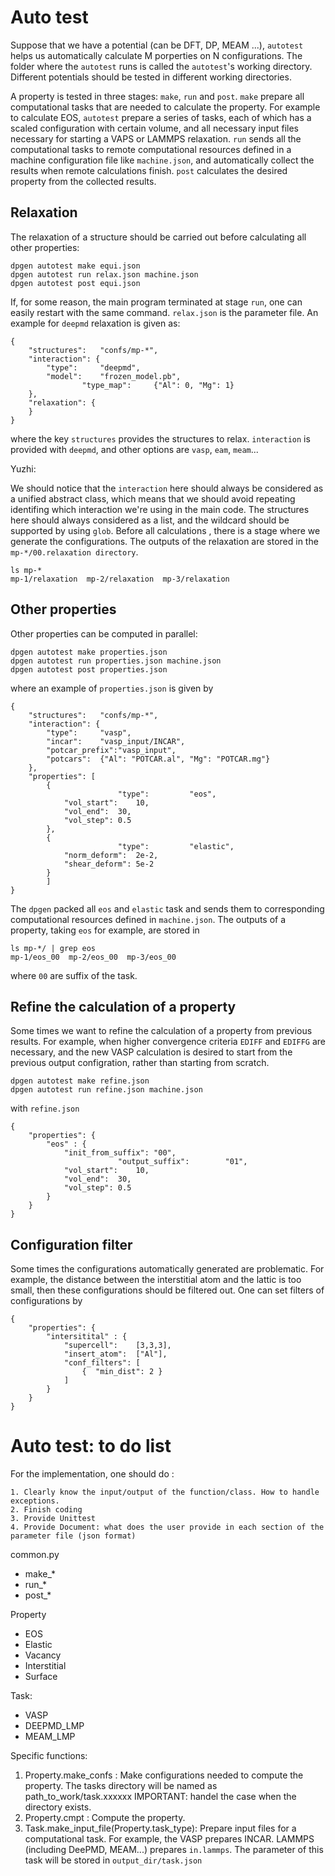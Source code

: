 # Auto test
Suppose that we have a potential (can be DFT, DP, MEAM ...), `autotest` helps us automatically calculate M porperties on N configurations. The folder where the `autotest` runs is called the `autotest`'s working directory. Different potentials should be tested in different working directories.

A property is tested in three stages: `make`, `run` and `post`. `make` prepare all computational tasks that are needed to calculate the property. For example to calculate EOS, `autotest` prepare a series of tasks, each of which has a scaled configuration with certain volume, and all necessary input files necessary for starting a VAPS or LAMMPS relaxation. `run` sends all the computational tasks to remote computational resources defined in a machine configuration file like `machine.json`, and automatically collect the results when remote calculations finish. `post` calculates the desired property from the collected results.

## Relaxation
The relaxation of a structure should be carried out before calculating all other properties:

```
dpgen autotest make equi.json 
dpgen autotest run relax.json machine.json
dpgen autotest post equi.json 
```

If, for some reason, the main program terminated at stage `run`, one can easily restart with the same command. `relax.json` is the parameter file. An example for `deepmd` relaxation is given as:

```
{
	"structures":	"confs/mp-*",
	"interaction": {
		"type":		"deepmd",
		"model":	"frozen_model.pb",
                "type_map":     {"Al": 0, "Mg": 1}
	},
	"relaxation": {
	}
}
```

where the key `structures` provides the structures to relax. `interaction` is provided with `deepmd`, and other options are `vasp`, `eam`, `meam`...

Yuzhi:

We should notice that the `interaction` here should always be considered as a unified abstract class, which means that we should avoid repeating identifing which interaction we're using in the main code.
The structures here should always considered as a list, and the wildcard should be supported by using `glob`. Before all calculations , there is a stage where we generate the configurations.
The outputs of the relaxation are stored in the `mp-*/00.relaxation directory`.

```
ls mp-*
mp-1/relaxation  mp-2/relaxation  mp-3/relaxation
```

## Other properties
Other properties can be computed in parallel:

```
dpgen autotest make properties.json 
dpgen autotest run properties.json machine.json
dpgen autotest post properties.json 
```

where an example of `properties.json` is given by

```
{
	"structures":	"confs/mp-*",
	"interaction": {
		"type":		"vasp",
		"incar":	"vasp_input/INCAR",
		"potcar_prefix":"vasp_input",
		"potcars":	{"Al": "POTCAR.al", "Mg": "POTCAR.mg"}
	},
	"properties": [
		{
                        "type":         "eos",
			"vol_start":	10,
			"vol_end":	30,
			"vol_step":	0.5
		},
		{
                        "type":         "elastic",
			"norm_deform":	2e-2,
			"shear_deform": 5e-2
		}
        ]
}
```

The `dpgen` packed all `eos` and `elastic` task and sends them to corresponding computational resources defined in `machine.json`. The outputs of a property, taking `eos` for example, are stored in

```
ls mp-*/ | grep eos
mp-1/eos_00  mp-2/eos_00  mp-3/eos_00
```

where `00` are suffix of the task.

## Refine the calculation of a property
Some times we want to refine the calculation of a property from previous results. For example, when higher convergence criteria `EDIFF` and `EDIFFG` are necessary, and the new VASP calculation is desired to start from the previous output configration, rather than starting from scratch.

```
dpgen autotest make refine.json 
dpgen autotest run refine.json machine.json
```

with `refine.json`

```
{
	"properties": {
		"eos" : {
			"init_from_suffix":	"00",
                        "output_suffix":        "01",
			"vol_start":	10,
			"vol_end":	30,
			"vol_step":	0.5
		}
	}	
}
```

## Configuration filter
Some times the configurations automatically generated are problematic. For example, the distance between the interstitial atom and the lattic is too small, then these configurations should be filtered out. One can set filters of configurations by

```
{
	"properties": {
		"intersitital" : {
			"supercell":	[3,3,3],
			"insert_atom":	["Al"],
			"conf_filters": [
				{  "min_dist": 2 }
			] 
		}
	}	
}
```
# Auto test: to do list
For the implementation, one should do :

```
1. Clearly know the input/output of the function/class. How to handle exceptions.
2. Finish coding
3. Provide Unittest
4. Provide Document: what does the user provide in each section of the parameter file (json format)
```

common.py

- make_*
- run_*
- post_*

Property

- EOS
- Elastic
- Vacancy
- Interstitial
- Surface

Task:

- VASP
- DEEPMD_LMP
- MEAM_LMP

Specific functions:

1. Property.make_confs : Make configurations needed to compute the property. The tasks directory will be named as path_to_work/task.xxxxxx IMPORTANT: handel the case when the directory exists.
2. Property.cmpt : Compute the property.
3. Task.make_input_file(Property.task_type): Prepare input files for a computational task. For example, the VASP prepares INCAR. LAMMPS (including DeePMD, MEAM...) prepares `in.lammps`. The parameter of this task will be stored in `output_dir/task.json`
